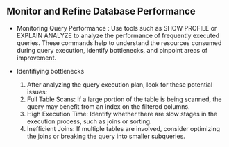 ## Monitor and Refine Database Performance


- Monitoring Query Performance : Use tools such as SHOW PROFILE or EXPLAIN ANALYZE to analyze the performance of frequently executed queries. These commands help to understand the resources consumed during query execution, identify bottlenecks, and pinpoint areas of improvement.

- Identifiying bottlenecks
    1. After analyzing the query execution plan, look for these potential issues:
    2. Full Table Scans: If a large portion of the table is being scanned, the query may benefit from an index on the filtered columns.
    3. High Execution Time: Identify whether there are slow stages in the execution process, such as joins or sorting.
    4. Inefficient Joins: If multiple tables are involved, consider optimizing the joins or breaking the query into smaller subqueries.